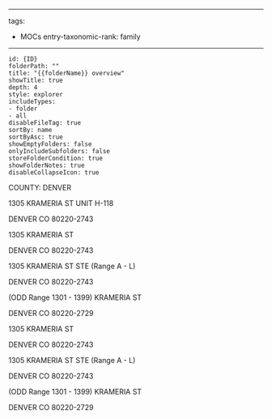 
---
tags:
- MOCs
entry-taxonomic-rank: family
---
```folder-overview
id: {ID}
folderPath: ""
title: "{{folderName}} overview"
showTitle: true
depth: 4
style: explorer
includeTypes:
- folder
- all
disableFileTag: true
sortBy: name
sortByAsc: true
showEmptyFolders: false
onlyIncludeSubfolders: false
storeFolderCondition: true
showFolderNotes: true
disableCollapseIcon: true
```
COUNTY: DENVER

1305 KRAMERIA ST UNIT H-118

DENVER CO 80220-2743

1305 KRAMERIA ST

DENVER CO 80220-2743

1305 KRAMERIA ST STE (Range A - L)

DENVER CO 80220-2743

(ODD Range 1301 - 1399) KRAMERIA ST

DENVER CO 80220-2729

1305 KRAMERIA ST

DENVER CO 80220-2743

1305 KRAMERIA ST STE (Range A - L)

DENVER CO 80220-2743

(ODD Range 1301 - 1399) KRAMERIA ST

DENVER CO 80220-2729